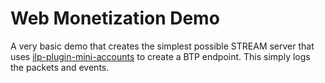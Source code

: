 # Web Monetization Demo

A very basic demo that creates the simplest possible STREAM server that uses
[ilp-plugin-mini-accounts](https://github.com/interledgerjs/ilp-plugin-mini-accounts) to 
create a BTP endpoint. This simply logs the packets and events.

